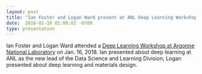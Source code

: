 ```yaml
---
layout: post
title: "Ian Foster and Logan Ward present at ANL Deep Learning Workshop."
date:  2018-01-16 01:00:01 -0700
type: presentation
---
```

Ian Foster and Logan Ward attended a [Deep Learning Workshop at Argonne National Laboratory](http://www.anl.gov/events/deep-learning-workshop) on Jan. 16, 2018. Ian presented about deep learning at ANL as the new lead of the Data Science and Learning Division; Logan presented about deep learning and materials design.

